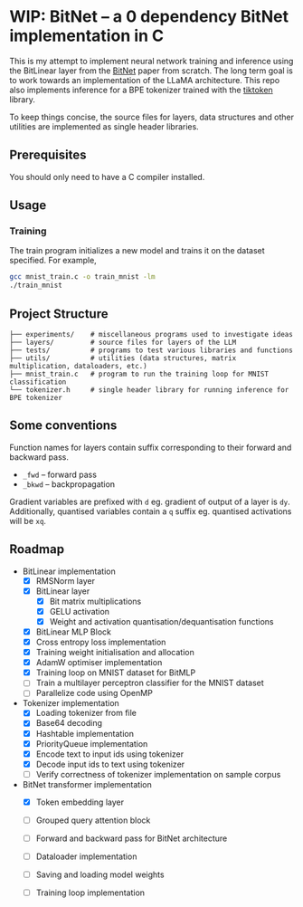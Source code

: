 # WIP: BitNet – a 0 dependency BitNet implementation in C

This is my attempt to implement neural network training and inference using the BitLinear layer from the [BitNet](https://arxiv.org/abs/2310.11453) paper from scratch. The long term goal is to work towards an implementation of the LLaMA architecture. This repo also implements inference for a BPE tokenizer trained with the [tiktoken](https://github.com/openai/tiktoken) library.

To keep things concise, the source files for layers, data structures and other utilities are implemented as single header libraries.

## Prerequisites

You should only need to have a C compiler installed.

## Usage

### Training

The train program initializes a new model and trains it on the dataset specified. For example,

```sh
gcc mnist_train.c -o train_mnist -lm
./train_mnist
```

## Project Structure

```plaintext
├── experiments/    # miscellaneous programs used to investigate ideas
├── layers/         # source files for layers of the LLM
├── tests/          # programs to test various libraries and functions
├── utils/          # utilities (data structures, matrix multiplication, dataloaders, etc.)
├── mnist_train.c   # program to run the training loop for MNIST classification
└── tokenizer.h     # single header library for running inference for BPE tokenizer
```

## Some conventions

Function names for layers contain suffix corresponding to their forward and backward pass.

- `_fwd` – forward pass
- `_bkwd` – backpropagation

Gradient variables are prefixed with `d` eg. gradient of output of a layer is `dy`. Additionally, quantised variables contain a `q` suffix eg. quantised activations will be `xq`.

## Roadmap

- BitLinear implementation
    - [x] RMSNorm layer
    - [x] BitLinear layer
        - [x] Bit matrix multiplications
        - [x] GELU activation
        - [x] Weight and activation quantisation/dequantisation functions
    - [x] BitLinear MLP Block
    - [x] Cross entropy loss implementation
    - [x] Training weight initialisation and allocation
    - [x] AdamW optimiser implementation
    - [x] Training loop on MNIST dataset for BitMLP
    - [ ] Train a multilayer perceptron classifier for the MNIST dataset
    - [ ] Parallelize code using OpenMP
- Tokenizer implementation
    - [x] Loading tokenizer from file
    - [x] Base64 decoding
    - [x] Hashtable implementation
    - [x] PriorityQueue implementation
    - [x] Encode text to input ids using tokenizer
    - [x] Decode input ids to text using tokenizer
    - [ ] Verify correctness of tokenizer implementation on sample corpus
- BitNet transformer implementation
    - [x] Token embedding layer
    - [ ] Grouped query attention block
    - [ ] Forward and backward pass for BitNet architecture
    - [ ] Dataloader implementation
    - [ ] Saving and loading model weights
    - [ ] Training loop implementation

